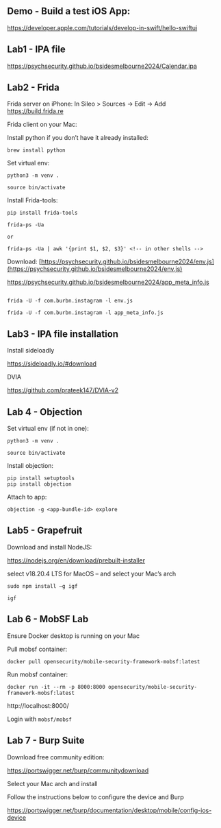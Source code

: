 
## Demo - Build a test iOS App: 

https://developer.apple.com/tutorials/develop-in-swift/hello-swiftui

## Lab1 - IPA file

https://psychsecurity.github.io/bsidesmelbourne2024/Calendar.ipa

## Lab2 - Frida

Frida server on iPhone:
In Sileo > Sources -> Edit -> Add https://build.frida.re

Frida client on your Mac:

Install python if you don’t have it already installed:

```
brew install python
```

Set virtual env:

```
python3 -m venv .

source bin/activate
```

Install Frida-tools:
```
pip install frida-tools  

frida-ps -Ua 

or 

frida-ps -Ua | awk '{print $1, $2, $3}' <!-- in other shells -->
```

Download: 
[https://psychsecurity.github.io/bsidesmelbourne2024/env.js](https://psychsecurity.github.io/bsidesmelbourne2024/env.js)

https://psychsecurity.github.io/bsidesmelbourne2024/app_meta_info.js

```

frida -U -f com.burbn.instagram -l env.js

frida -U -f com.burbn.instagram -l app_meta_info.js
```

## Lab3 - IPA file installation

Install sideloadly

https://sideloadly.io/#download

DVIA

https://github.com/prateek147/DVIA-v2


## Lab 4 - Objection

Set virtual env (if not in one):

```
python3 -m venv .

source bin/activate
```

Install objection:
```
pip install setuptools
pip install objection
```


Attach to app:

```
objection -g <app-bundle-id> explore
```

## Lab5 - Grapefruit

Download and install NodeJS:

https://nodejs.org/en/download/prebuilt-installer

select v18.20.4 LTS for MacOS – and select your Mac’s arch

`sudo npm install –g igf`

`igf`

## Lab 6 - MobSF Lab

Ensure Docker desktop is running on your Mac

Pull mobsf container:

`docker pull opensecurity/mobile-security-framework-mobsf:latest`

Run mobsf container:

`docker run -it --rm -p 8000:8000 opensecurity/mobile-security-framework-mobsf:latest`

http://localhost:8000/

Login with `mobsf/mobsf`


## Lab 7 - Burp Suite

Download free community edition:

https://portswigger.net/burp/communitydownload

Select your Mac arch and install

Follow the instructions below to configure the device and Burp

https://portswigger.net/burp/documentation/desktop/mobile/config-ios-device




